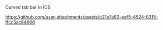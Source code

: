 Curved tab bar in IOS.


https://github.com/user-attachments/assets/c21e7a90-eaf5-4524-8315-ffcc5ac84606

